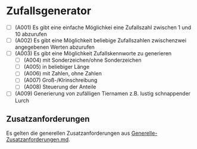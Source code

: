 # Zufallsgenerator

- [ ] (A001) Es gibt eine einfache Möglichkei eine Zufallszahl zwischen 1 und 10 abzurufen
- [ ] (A002) Es gibt eine Möglichkeit beliebige Zufallszahlen zwischenzwei angegebenen Werten abzurufen
- [ ] (A003) Es gibt eine Möglichkeit Zufallskennworte zu generieren
  - [ ] (A004) mit Sonderzeichen/ohne Sonderzeichen
  - [ ] (A005) in beliebiger Länge
  - [ ] (A006) mit Zahlen, ohne Zahlen
  - [ ] (A007) Groß-/Klrinschreibung
  - [ ] (A008) Steuerung der Anteile
- [ ] (A009) Generierung von zufälligen Tiernamen z.B. lustig schnappender Lurch

## Zusatzanforderungen

Es gelten die generellen Zusatzanforderungen aus [Generelle-Zusatzanforderungen.md](../Generelle-Zusatzanforderungen.md).
